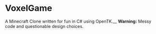 # VoxelGame
A Minecraft Clone written for fun in C# using OpenTK.__
**Warning:** Messy code and questionable design choices.